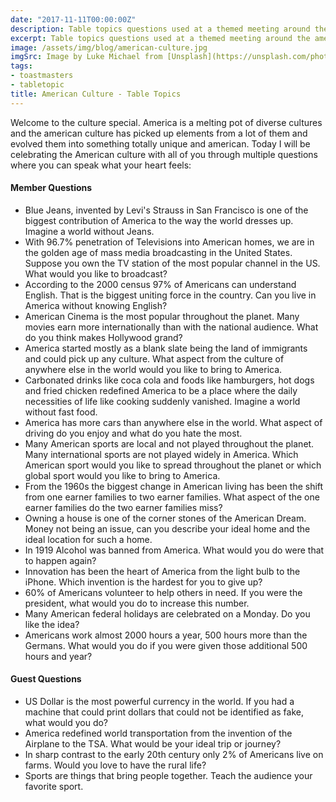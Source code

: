 ```yaml
---
date: "2017-11-11T00:00:00Z"
description: Table topics questions used at a themed meeting around the american culture.
excerpt: Table topics questions used at a themed meeting around the american culture.
image: /assets/img/blog/american-culture.jpg
imgSrc: Image by Luke Michael from [Unsplash](https://unsplash.com/photos/Tdwu35bCUj0)
tags:
- toastmasters
- tabletopic
title: American Culture - Table Topics
---
```


Welcome to the culture special. America is a melting pot of diverse cultures and the american culture has picked up elements from a lot of them and evolved them into something totally unique and american. Today I will be celebrating the American culture with all of you through multiple questions where you can speak what your heart feels:

#### Member Questions
* Blue Jeans, invented by Levi's Strauss in San Francisco is one of the biggest contribution of America to the way the world dresses up. Imagine a world without Jeans.
* With 96.7% penetration of Televisions into American homes, we are in the golden age of mass media broadcasting in the United States. Suppose you own the TV station of the most popular channel in the US. What would you like to broadcast?
* According to the 2000 census 97% of Americans can understand English. That is the biggest uniting force in the country. Can you live in America without knowing English?
* American Cinema is the most popular throughout the planet. Many movies earn more internationally than with the national audience. What do you think makes Hollywood grand?
* America started mostly as a blank slate being the land of immigrants and could pick up any culture. What aspect from the culture of anywhere else in the world would you like to bring to America.
* Carbonated drinks like coca cola and foods like hamburgers, hot dogs and fried chicken redefined America to be a place where the daily necessities of life like cooking suddenly vanished. Imagine a world without fast food.
* America has more cars than anywhere else in the world. What aspect of driving do you enjoy and what do you hate the most.
* Many American sports are local and not played throughout the planet. Many international sports are not played widely in America. Which American sport would you like to spread throughout the planet or which global sport would you like to bring to America.
* From the 1960s the biggest change in American living has been the shift from one earner families to two earner families. What aspect of the one earner families do the two earner families miss?
* Owning a house is one of the corner stones of the American Dream. Money not being an issue, can you describe your ideal home and the ideal location for such a home.
* In 1919 Alcohol was banned from America. What would you do were that to happen again?
* Innovation has been the heart of America from the light bulb to the iPhone. Which invention is the hardest for you to give up?
* 60% of Americans volunteer to help others in need. If you were the president, what would you do to increase this number.
* Many American federal holidays are celebrated on a Monday. Do you like the idea?
* Americans work almost 2000 hours a year, 500 hours more than the Germans. What would you do if you were given those additional 500 hours and year?

#### Guest Questions
* US Dollar is the most powerful currency in the world. If you had a machine that could print dollars that could not be identified as fake, what would you do?
* America redefined world transportation from the invention of the Airplane to the TSA. What would be your ideal trip or journey?
* In sharp contrast to the early 20th century only 2% of Americans live on farms. Would you love to have the rural life?
* Sports are things that bring people together. Teach the audience your favorite sport.
